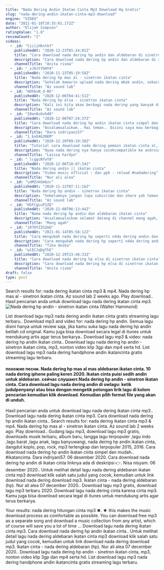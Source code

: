 ```yaml
---
title: "Nada Dering Andin Ikatan Cinta Mp3 Download Hq Gratis"
slug: "nada-dering-andin-ikatan-cinta-mp3-download"
engine: "VIDEO"
date: "2021-01-18T10:35:01.172Z"
author: "Elijah Simpson"
ratingValue: "1.8"
reviewCount: "2"
videos:
  - _id: "CiiijHkntkY"
    publishedAt: "2020-12-23T01:24:01Z"
    title: "Cara download nada dering hp andin dan aldebaran di sinetron ikatan cinta"
    description: "Cara download nada dering hp andin dan aldebaran di sinetron ikatan cinta - dengan cara ini kamu bisa memasang nada dering panggilan whatsapp"
    channelTitle: "Anita risma"
  - _id: "_xJ6JtYbHY4"
    publishedAt: "2020-11-23T05:19:58Z"
    title: "Nada dering hp mas al - sinetron ikatan cinta"
    description: "Setelah kemarin upload nada dering mbak andin, sekarang admin akan bagikan nada dering hp nya mas al. Penasarankan? langsung saja dengarkan"
    channelTitle: "Az sound lab"
  - _id: "mOhkuN_d-Bk"
    publishedAt: "2020-12-06T04:41:51Z"
    title: "Nada dering hp elsa - sinetron ikatan cinta"
    description: "Kali ini kita akan berbagi nada dering yang banyak direquest yaitu nada dering hp elsa, langsung saja tonton dan dengarkan di channel ini bagi yang mau"
    channelTitle: "Az sound lab"
  - _id: "I0en8c6vhd8"
    publishedAt: "2020-12-06T07:24:37Z"
    title: "Cara download nada dering hp andin ikatan cinta simpel dan mudah.. #ikatancinta"
    description: "Assalamualaikum.. Hai teman.. Disini saya mau berbagi cara gimana download ringtone andin ikatan cinta.. Cara mudah dan simple kok.. Pertama : kita buka"
    channelTitle: "Dara indriyani57"
  - _id: "1_bxO4G2RKM"
    publishedAt: "2020-12-20T09:19:38Z"
    title: "Tutorial cara download nada dering pemain ikatan cinta al, andin dan elsa"
    description: "Oyaa nada dering nya hanya cocokcompatible ke android aja ya. Ios aku belum tau caranya.. Opsi link download: 1."
    channelTitle: "Laissa hardyn"
  - _id: "_lcggcNfoY8"
    publishedAt: "2020-12-06T10:07:34Z"
    title: "Nada dering andin || ikatan cinta"
    description: "Video music official : dan ppk - reload #nadadering"
    channelTitle: "Nur ali alea"
  - _id: "LmMZnkGm6zc"
    publishedAt: "2020-11-22T07:11:16Z"
    title: "Nada dering hp andin - sinetron ikatan cinta"
    description: "Sebelumnya jangan lupa subscribe dan share yah teman-teman penasaran kan sama nada dering hp nya andin, nah kali ini admin akan bagi nada dering"
    channelTitle: "Az sound lab"
  - _id: "HSFCgLuP2ZQ"
    publishedAt: "2020-12-08T06:13:44Z"
    title: "Nama nada dering hp andin dan aldebaran ikatan cinta"
    description: "Assalamualaikum selamat datang di channel mang agah, . Kali ini saya berbagi info nama nada dering andin dan aldebaran di sinetron ikatan cinta beserta cara"
    channelTitle: "Mang agah"
  - _id: "iR7DYZ3SZmQ"
    publishedAt: "2021-01-14T05:58:12Z"
    title: "Cara mengubah nada dering hp seperti n4da dering andin dan mas aldebaran"
    description: "Cara mengubah nada dering hp seperti n4da dering andin dan mas aldebaran."
    channelTitle: "Tika deska"
  - _id: "wlECJqDgThE"
    publishedAt: "2020-12-29T23:48:33Z"
    title: "Cara download nada dering hp elsa di sinetron ikatan cinta"
    description: "Cara download nada dering hp elsa di sinetron ikatan cinta - dengan cara ini kamu bisa memasang nada dering panggilan whatsapp menjadi nada dering"
    channelTitle: "Anita risma"
draft: false
type: post
---
```


Search results for: nada dering ikatan cinta mp3 &amp; mp4. Nada dering hp mas al - sinetron ikatan cinta. Az sound lab 2 weeks ago. Play download.. Hasil pencarian anda untuk download lagu nada dering ikatan cinta mp3.
![Nada dering hp andin - sinetron ikatan cinta (Walter Hammond)](https://i.ytimg.com/vi/LmMZnkGm6zc/hqdefault.jpg "Nada dering hp andin - sinetron ikatan cinta (Lloyd Collier)")

List download lagu mp3 nada dering andin ikatan cinta gratis streaming lagu terbaru.. Download mp3 and video for: nada dering hp andin. Semua lagu disini hanya untuk review saja, jika kamu suka lagu nada dering hp andin belilah cd original. Kamu juga bisa download secara legal di itunes untuk mendukung artis agar terus berkarya.. Download lagu mp3 &amp; video: nada dering hp andin ikatan cinta.. Download lagu nada dering hp andin - sinetron ikatan cinta, mp3, nonton video klip 3gp dan mp4 serta hd. List download lagu mp3 nada dering handphone andin ikatancinta gratis streaming lagu terbaru.
<!--inArticleAds-->

<!--galleryOne-->

#### похожие песни. Nada dering hp mas al mas aldebaran ikatan cinta. 10 nada dering iphone paling keren 2020. Ikatan cinta puisi sedih andin untuk aldebaran. сейчас слушают.Nada dering hp andin - sinetron ikatan cinta. Cara download lagu nada dering andin di owlagu: ketik judulpenyanyi atau bisa dengan mengetik potongan lirik lagu di kolom pencarian kemudian klik download. Kemudian pilih format file yang akan di unduh.
<!--inArticleAds-->

<!--galleryTwo-->

Hasil pencarian anda untuk download lagu nada dering ikatan cinta mp3.. Download lagu nada dering ikatan cinta mp3. Cara download nada dering hp andin ikatan cinta.. Search results for: nada dering ikatan cinta mp3 &amp; mp4. Nada dering hp mas al - sinetron ikatan cinta. Az sound lab 2 weeks ago. Play download.. Gudang lagu mp3, download lagu mp3 gratis, downloads musik terbaru, album baru, tangga lagu terpopuler ,lagu indo ,lagu barat ,lagu anak, lagu banyuwangi, nada dering hp andin ikatan cinta, dangdut koplo, pop, rock, mp3 terlengkap dan terpopuler 2015, 2016. Cara download nada dering hp andin ikatan cinta simpel dan mudah.. #ikatancinta. Dara indriyani57. 06 desember 2020. Cara download nada dering hp andin di ikatan cinta linknya ada di deskripsi 👉. Nisa nisyam. 06 desember 2020.. Untuk melihat detail lagu nada dering aldebaran ikatan cinta mp3 download klik salah satu judul yang cocok, kemudian untuk link download nada dering download mp3. Ikatan cinta - nada dering aldebaran (hp). Nur ali alea 07 december 2020.. Download lagu mp3 gratis, download lagu mp3 terbaru 2020. Download lagu nada dering cinta karena cinta mp3. Kamu juga bisa download secara legal di itunes untuk mendukung artis agar terus berkarya.
<!--galleryThree-->

Your results: nada dering hitungan cinta mp3 ✖. ★ this makes the music download process as comfortable as possible. You can download free mp3 as a separate song and download a music collection from any artist, which of course will save you a lot of time ... Download lagu nada dering ikatan cinta mp3. Cara download nada dering hp andin ikatan cinta.. Untuk melihat detail lagu nada dering aldebaran ikatan cinta mp3 download klik salah satu judul yang cocok, kemudian untuk link download nada dering download mp3. Ikatan cinta - nada dering aldebaran (hp). Nur ali alea 07 december 2020.. Download lagu nada dering hp andin - sinetron ikatan cinta, mp3, nonton video klip 3gp dan mp4 serta hd. List download lagu mp3 nada dering handphone andin ikatancinta gratis streaming lagu terbaru.